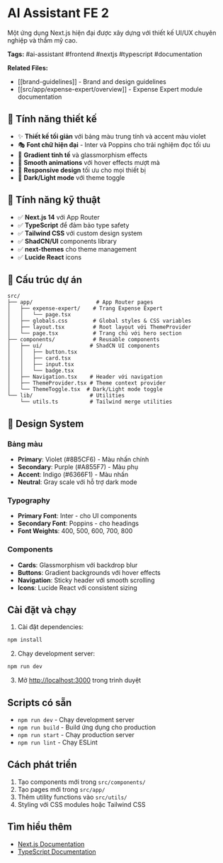 # AI Assistant FE 2

Một ứng dụng Next.js hiện đại được xây dựng với thiết kế UI/UX chuyên nghiệp và thẩm mỹ cao.

**Tags:** #ai-assistant #frontend #nextjs #typescript #documentation

**Related Files:**
- [[brand-guidelines]] - Brand and design guidelines  
- [[src/app/expense-expert/overview]] - Expense Expert module documentation

## 🎨 Tính năng thiết kế

- ✨ **Thiết kế tối giản** với bảng màu trung tính và accent màu violet
- 🎭 **Font chữ hiện đại** - Inter và Poppins cho trải nghiệm đọc tối ưu
- 🌈 **Gradient tinh tế** và glassmorphism effects
- 🎯 **Smooth animations** với hover effects mượt mà
- 📱 **Responsive design** tối ưu cho mọi thiết bị
- 🌙 **Dark/Light mode** với theme toggle

## 🚀 Tính năng kỹ thuật

- ✅ **Next.js 14** với App Router
- ✅ **TypeScript** để đảm bảo type safety
- ✅ **Tailwind CSS** với custom design system
- ✅ **ShadCN/UI** components library
- ✅ **next-themes** cho theme management
- ✅ **Lucide React** icons

## 📁 Cấu trúc dự án

```
src/
├── app/                    # App Router pages
│   ├── expense-expert/    # Trang Expense Expert
│   │   └── page.tsx
│   ├── globals.css        # Global styles & CSS variables
│   ├── layout.tsx         # Root layout với ThemeProvider
│   └── page.tsx           # Trang chủ với hero section
├── components/            # Reusable components
│   ├── ui/               # ShadCN UI components
│   │   ├── button.tsx
│   │   ├── card.tsx
│   │   ├── input.tsx
│   │   └── badge.tsx
│   ├── Navigation.tsx    # Header với navigation
│   ├── ThemeProvider.tsx # Theme context provider
│   └── ThemeToggle.tsx  # Dark/Light mode toggle
└── lib/                  # Utilities
    └── utils.ts          # Tailwind merge utilities
```

## 🎨 Design System

### Bảng màu
- **Primary**: Violet (#8B5CF6) - Màu nhấn chính
- **Secondary**: Purple (#A855F7) - Màu phụ
- **Accent**: Indigo (#6366F1) - Màu nhấn
- **Neutral**: Gray scale với hỗ trợ dark mode

### Typography
- **Primary Font**: Inter - cho UI components
- **Secondary Font**: Poppins - cho headings
- **Font Weights**: 400, 500, 600, 700, 800

### Components
- **Cards**: Glassmorphism với backdrop blur
- **Buttons**: Gradient backgrounds với hover effects
- **Navigation**: Sticky header với smooth scrolling
- **Icons**: Lucide React với consistent sizing

## Cài đặt và chạy

1. Cài đặt dependencies:
```bash
npm install
```

2. Chạy development server:
```bash
npm run dev
```

3. Mở [http://localhost:3000](http://localhost:3000) trong trình duyệt

## Scripts có sẵn

- `npm run dev` - Chạy development server
- `npm run build` - Build ứng dụng cho production
- `npm run start` - Chạy production server
- `npm run lint` - Chạy ESLint

## Cách phát triển

1. Tạo components mới trong `src/components/`
2. Tạo pages mới trong `src/app/`
3. Thêm utility functions vào `src/utils/`
4. Styling với CSS modules hoặc Tailwind CSS

## Tìm hiểu thêm

- [Next.js Documentation](https://nextjs.org/docs)
- [TypeScript Documentation](https://www.typescriptlang.org/docs/)

